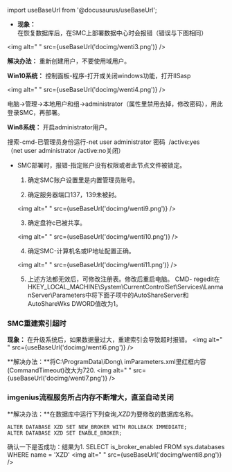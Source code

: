 import useBaseUrl from '@docusaurus/useBaseUrl';


* **现象：** 在恢复数据库后，在SMC上部署数据中心时会报错（错误与下图相同）

<img alt=" " src={useBaseUrl('docimg/wenti3.png')} />

**解决办法：** 重新创建用户，不要使用域用户。

**Win10系统：** 控制面板-程序-打开或关闭windows功能，打开IISasp

<img alt=" " src={useBaseUrl('docimg/wenti4.png')} />

电脑→管理→本地用户和组→administrator（属性里禁用去掉，修改密码），用此登录SMC，再部署。

**Win8系统：** 开启administrator用户。

搜索-cmd-已管理员身份运行-net user administrator 密码  /active:yes   （net user administrator /active:no关闭）

* SMC部署时，报错-指定账户没有权限或者此节点文件被锁定。

    1. 确定SMC账户设置里是内置管理员账号。

    2. 确定服务器端口137，139未被封。

    <img alt=" " src={useBaseUrl('docimg/wenti9.png')} />

    3. 确定盘符c已被共享。

    <img alt=" " src={useBaseUrl('docimg/wenti10.png')} />

    4. 确定SMC-计算机名或IP地址配置正确。

    <img alt=" " src={useBaseUrl('docimg/wenti11.png')} />

    5. 上述方法都无效后，可修改注册表。修改后重启电脑。
    CMD- regedit在HKEY_LOCAL_MACHINE\System\CurrentControlSet\Services\LanmanServer\Parameters中将下面子项中的AutoShareServer和AutoShareWks DWORD值改为1。


### SMC重建索引超时

**现象：** 在升级系统后，如果数据量过大，重建索引会导致超时报错。
<img alt=" " src={useBaseUrl('docimg/wenti6.png')} />

**解决办法：**将C:\ProgramData\iDong\ imParameters.xml里红框内容(CommandTimeout)改大为720.
<img alt=" " src={useBaseUrl('docimg/wenti7.png')} />


### imgenius流程服务所占内存不断增大，直至自动关闭

**解决办法：**在数据库中运行下列查询,*XZD*为要修改的数据库名称。
```
ALTER DATABASE XZD SET NEW_BROKER WITH ROLLBACK IMMEDIATE;
ALTER DATABASE XZD SET ENABLE_BROKER;
```  
确认一下是否成功：结果为1.
SELECT is_broker_enabled FROM sys.databases WHERE name = 'XZD'
<img alt=" " src={useBaseUrl('docimg/wenti8.png')} />